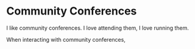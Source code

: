 # Community Conferences

I like community conferences. I love attending them, I love running them.

When interacting with community conferences,

## 


